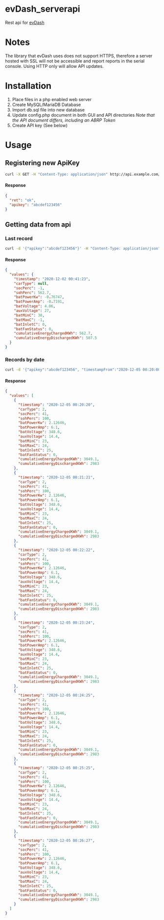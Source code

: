 # evDash_serverapi

Rest api for [evDash](https://github.com/nickn17/evDash)

# Notes

The library that evDash uses does not support HTTPS, therefore a server hosted with SSL will not be accessible and report reports in the serial console. Using HTTP only will allow API updates.

# Installation

1) Place files in a php enabled web server
2) Create MySQL/MariaDB Database
3) Import db.sql file into new database
4) Update config.php document in both GUI and API directories
*Note that the API document differs, including an ABRP Token*
5) Create API key (See below)


# Usage

## Registering new ApiKey
```bash
curl -X GET -H "Content-Type: application/json" http://api.example.com/\?register
```
#### Response
```json
{
  "ret": "ok",
  "apikey": "abcdef123456"
}
```

## Getting data from api

### Last record
```bash
curl -d '{"apikey":"abcdef123456"}' -H "Content-Type: application/json" -X GET http://api.example.com/?getVals
```
#### Response
```json
{
  "values": {
    "timestamp": "2020-12-02 00:41:23",
    "carType": null,
    "socPerc": -1,
    "sohPerc": 562.7,
    "batPowerKw": -0.76747,
    "batPowerAmp": -0.7191,
    "batVoltage": 4.06,
    "auxVoltage": 27,
    "batMinC": 30,
    "batMaxC": -1,
    "batInletC": 0,
    "batFanStatus": 0,
    "cumulativeEnergyChargedKWh": 562.7,
    "cumulativeEnergyDischargedKWh": 507.5
  }
}
```

### Records by date
```bash
curl -d '{"apikey":"abcdef123456", "timestampFrom":"2020-12-05 00:20:00", "timestampTo":"2020-12-05 00:27:00"}' -H "Content-Type: application/json" -X GET http://api.example.com?getChargingInMonth
```
#### Response
```json
{
  "values": [
    {
      "timestamp": "2020-12-05 00:20:20",
      "carType": 2,
      "socPerc": 41,
      "sohPerc": 100,
      "batPowerKw": 2.12646,
      "batPowerAmp": 6.1,
      "batVoltage": 348.6,
      "auxVoltage": 14.4,
      "batMinC": 23,
      "batMaxC": 24,
      "batInletC": 25,
      "batFanStatus": 0,
      "cumulativeEnergyChargedKWh": 3049.1,
      "cumulativeEnergyDischargedKWh": 2983
    },
    {
      "timestamp": "2020-12-05 00:21:21",
      "carType": 2,
      "socPerc": 41,
      "sohPerc": 100,
      "batPowerKw": 2.12646,
      "batPowerAmp": 6.1,
      "batVoltage": 348.6,
      "auxVoltage": 14.4,
      "batMinC": 23,
      "batMaxC": 24,
      "batInletC": 25,
      "batFanStatus": 0,
      "cumulativeEnergyChargedKWh": 3049.1,
      "cumulativeEnergyDischargedKWh": 2983
    },
    {
      "timestamp": "2020-12-05 00:22:22",
      "carType": 2,
      "socPerc": 41,
      "sohPerc": 100,
      "batPowerKw": 2.12646,
      "batPowerAmp": 6.1,
      "batVoltage": 348.6,
      "auxVoltage": 14.4,
      "batMinC": 23,
      "batMaxC": 24,
      "batInletC": 25,
      "batFanStatus": 0,
      "cumulativeEnergyChargedKWh": 3049.1,
      "cumulativeEnergyDischargedKWh": 2983
    },
    {
      "timestamp": "2020-12-05 00:23:24",
      "carType": 2,
      "socPerc": 41,
      "sohPerc": 100,
      "batPowerKw": 2.12646,
      "batPowerAmp": 6.1,
      "batVoltage": 348.6,
      "auxVoltage": 14.4,
      "batMinC": 23,
      "batMaxC": 24,
      "batInletC": 25,
      "batFanStatus": 0,
      "cumulativeEnergyChargedKWh": 3049.1,
      "cumulativeEnergyDischargedKWh": 2983
    },
    {
      "timestamp": "2020-12-05 00:24:25",
      "carType": 2,
      "socPerc": 41,
      "sohPerc": 100,
      "batPowerKw": 2.12646,
      "batPowerAmp": 6.1,
      "batVoltage": 348.6,
      "auxVoltage": 14.4,
      "batMinC": 23,
      "batMaxC": 24,
      "batInletC": 25,
      "batFanStatus": 0,
      "cumulativeEnergyChargedKWh": 3049.1,
      "cumulativeEnergyDischargedKWh": 2983
    },
    {
      "timestamp": "2020-12-05 00:25:25",
      "carType": 2,
      "socPerc": 41,
      "sohPerc": 100,
      "batPowerKw": 2.12646,
      "batPowerAmp": 6.1,
      "batVoltage": 348.6,
      "auxVoltage": 14.4,
      "batMinC": 23,
      "batMaxC": 24,
      "batInletC": 25,
      "batFanStatus": 0,
      "cumulativeEnergyChargedKWh": 3049.1,
      "cumulativeEnergyDischargedKWh": 2983
    },
    {
      "timestamp": "2020-12-05 00:26:27",
      "carType": 2,
      "socPerc": 41,
      "sohPerc": 100,
      "batPowerKw": 2.12646,
      "batPowerAmp": 6.1,
      "batVoltage": 348.6,
      "auxVoltage": 14.4,
      "batMinC": 23,
      "batMaxC": 24,
      "batInletC": 25,
      "batFanStatus": 0,
      "cumulativeEnergyChargedKWh": 3049.1,
      "cumulativeEnergyDischargedKWh": 2983
    }
  ]
}
```

